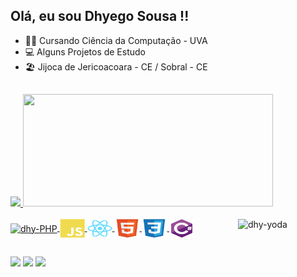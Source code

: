 ## Olá, eu sou Dhyego Sousa !!

- 👨‍💻 Cursando Ciência da Computação - UVA
- 💻 Alguns Projetos de Estudo
- 🏖 Jijoca de Jericoacoara - CE / Sobral - CE

##

 <div>
  <a href="https://www.linkedin.com/in/dhyegosousa/">
  <img height="180em" src="https://github-readme-stats.vercel.app/api?username=dhyegoSo&show_icons=true&theme=dark&include_all_commits=true&count_private=true"/>
  <img height="180em" width="400em" src="https://github-readme-stats.vercel.app/api/top-langs/?username=dhyegoSo&layout=compact&langs_count=7&theme=dark"/>
</div>
 
<div style="display: inline_block"><br>
  <img align="center" alt="dhy-PHP" height="30" width="40" src="https://cdn.jsdelivr.net/gh/devicons/devicon/icons/php/php-original.svg">
  <img align="center" alt="dhy-Js" height="30" width="40" src="https://raw.githubusercontent.com/devicons/devicon/master/icons/javascript/javascript-plain.svg">
  <img align="center" alt="dhy-React" height="30" width="40" src="https://raw.githubusercontent.com/devicons/devicon/master/icons/react/react-original.svg">
  <img align="center" alt="dhy-HTML" height="30" width="40" src="https://raw.githubusercontent.com/devicons/devicon/master/icons/html5/html5-original.svg">
  <img align="center" alt="dhy-CSS" height="30" width="40" src="https://raw.githubusercontent.com/devicons/devicon/master/icons/css3/css3-original.svg">
  <img align="center" alt="dhy-Csharp" height="30" width="40" src="https://raw.githubusercontent.com/devicons/devicon/master/icons/csharp/csharp-original.svg">
  <img align="right" alt="dhy-yoda" height="120" width="140" src="http://clubedosgeeks.com.br/wp-content/uploads/2016/01/dormrm.gif">
</div>
 
  ##
 
<div> 
  <a href="https://www.instagram.com/dhyego_so/" target="_blank"><img src="https://img.shields.io/badge/-Instagram-%23E4405F?style=for-the-badge&logo=instagram&logoColor=white" target="_blank"></a>
  <a href = "mailto:dhyegojijok07@gmail.com"><img src="https://img.shields.io/badge/-Gmail-%23333?style=for-the-badge&logo=gmail&logoColor=white" target="_blank"></a>
  <a href="https://www.linkedin.com/in/dhyegosousa/" target="_blank"><img src="https://img.shields.io/badge/-LinkedIn-%230077B5?style=for-the-badge&logo=linkedin&logoColor=white" target="_blank"></a> 
</div>

